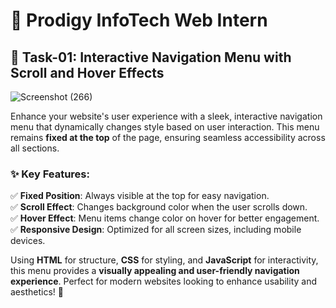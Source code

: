 # 🌟 Prodigy InfoTech Web Intern  

## 🎯 Task-01: Interactive Navigation Menu with Scroll and Hover Effects 

![Screenshot (266)](https://github.com/user-attachments/assets/2fc8618c-07d1-488e-a941-ec280a8ce75d)

Enhance your website's user experience with a sleek, interactive navigation menu that dynamically changes style based on user interaction. This menu remains **fixed at the top** of the page, ensuring seamless accessibility across all sections.  

### ✨ Key Features:  
✅ **Fixed Position**: Always visible at the top for easy navigation.  
✅ **Scroll Effect**: Changes background color when the user scrolls down.  
✅ **Hover Effect**: Menu items change color on hover for better engagement.  
✅ **Responsive Design**: Optimized for all screen sizes, including mobile devices.  

Using **HTML** for structure, **CSS** for styling, and **JavaScript** for interactivity, this menu provides a **visually appealing and user-friendly navigation experience**. Perfect for modern websites looking to enhance usability and aesthetics! 🚀  


